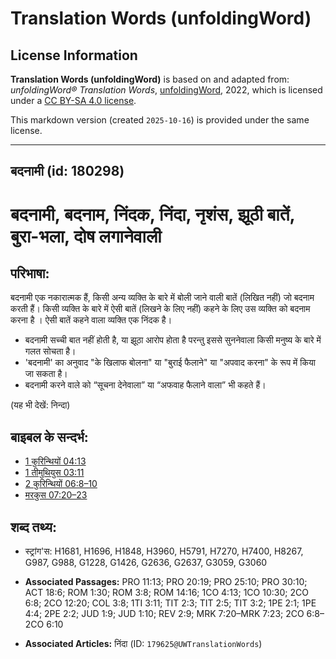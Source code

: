 # Translation Words (unfoldingWord)

## License Information

**Translation Words (unfoldingWord)** is based on and adapted from: _unfoldingWord® Translation Words_, [unfoldingWord](https://unfoldingword.org/utw), 2022, which is licensed under a [CC BY-SA 4.0 license](https://creativecommons.org/licenses/by-sa/4.0/legalcode.en).

This markdown version (created `2025-10-16`) is provided under the same license.



--------------------------------

## बदनामी (id: 180298)

बदनामी, बदनाम, निंदक, निंदा, नृशंस, झूठी बातें, बुरा\-भला, दोष लगानेवाली
========================================================================

परिभाषा:
--------

बदनामी एक नकारात्मक हैं, किसी अन्य व्यक्ति के बारे में बोली जाने वाली बातें (लिखित नहीं) जो बदनाम करती हैं। किसी व्यक्ति के बारे में ऐसी बातें (लिखने के लिए नहीं) कहने के लिए उस व्यक्ति को बदनाम करना है । ऐसी बातें कहने वाला व्यक्ति एक निंदक है।

* बदनामी सच्ची बात नहीं होती है, या झूठा आरोप होता है परन्तु इससे सुननेवाला किसी मनुष्य के बारे में गलत सोचता है।
* 'बदनामी' का अनुवाद "के खिलाफ बोलना" या "बुराई फैलाने" या "अपवाद करना" के रूप में किया जा सकता है।
* बदनामी करने वाले को “सूचना देनेवाला” या “अफवाह फैलाने वाला” भी कहते हैं।

(यह भी देखें: निन्दा)

बाइबल के सन्दर्भ:
-----------------

* [1 कुरिन्थियों 04:13](https://ref.ly/1Cor0:0)
* [1 तीमुथियुस 03:11](https://ref.ly/1Tim0:0)
* [2 कुरिन्थियों 06:8–10](https://ref.ly/2Cor0:0)
* [मरकुस 07:20–23](https://ref.ly/Mark7:20-Mark7:23)

शब्द तथ्य:
----------

* स्ट्रांग'स: H1681, H1696, H1848, H3960, H5791, H7270, H7400, H8267, G987, G988, G1228, G1426, G2636, G2637, G3059, G3060

* **Associated Passages:** PRO 11:13; PRO 20:19; PRO 25:10; PRO 30:10; ACT 18:6; ROM 1:30; ROM 3:8; ROM 14:16; 1CO 4:13; 1CO 10:30; 2CO 6:8; 2CO 12:20; COL 3:8; 1TI 3:11; TIT 2:3; TIT 2:5; TIT 3:2; 1PE 2:1; 1PE 4:4; 2PE 2:2; JUD 1:9; JUD 1:10; REV 2:9; MRK 7:20–MRK 7:23; 2CO 6:8–2CO 6:10
* **Associated Articles:** निंदा (ID: `179625@UWTranslationWords`)

